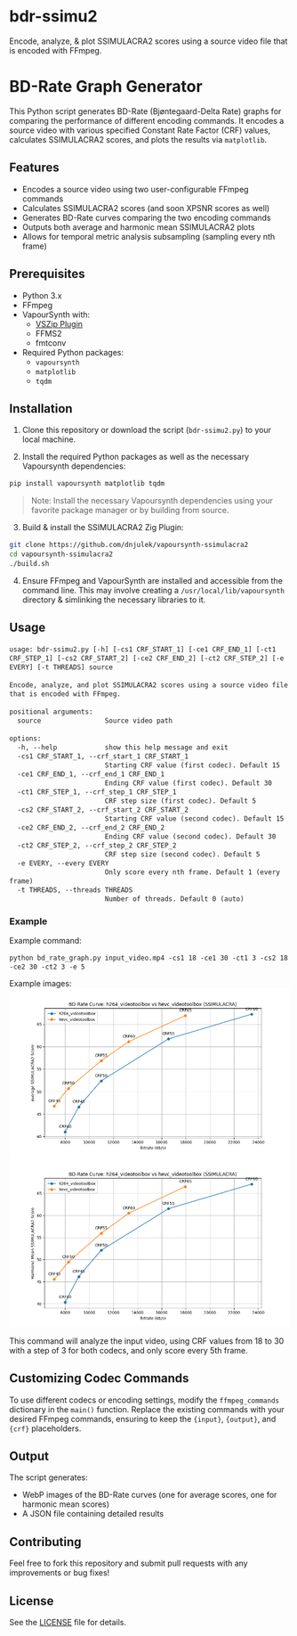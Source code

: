 # bdr-ssimu2

Encode, analyze, & plot SSIMULACRA2 scores using a source video file that is encoded with FFmpeg.

# BD-Rate Graph Generator

This Python script generates BD-Rate (Bjøntegaard-Delta Rate) graphs for comparing the performance of different encoding commands. It encodes a source video with various specified Constant Rate Factor (CRF) values, calculates SSIMULACRA2 scores, and plots the results via `matplotlib`.

## Features

- Encodes a source video using two user-configurable FFmpeg commands
- Calculates SSIMULACRA2 scores (and soon XPSNR scores as well)
- Generates BD-Rate curves comparing the two encoding commands
- Outputs both average and harmonic mean SSIMULACRA2 plots
- Allows for temporal metric analysis subsampling (sampling every nth frame)

## Prerequisites

- Python 3.x
- FFmpeg
- VapourSynth with:
  - [VSZip Plugin](https://github.com/dnjulek/vapoursynth-zip)
  - FFMS2
  - fmtconv
- Required Python packages:
  - `vapoursynth`
  - `matplotlib`
  - `tqdm`

## Installation

1. Clone this repository or download the script (`bdr-ssimu2.py`) to your local machine.

2. Install the required Python packages as well as the necessary Vapoursynth dependencies:

```bash
pip install vapoursynth matplotlib tqdm
```
> Note: Install the necessary Vapoursynth dependencies using your favorite package manager or by building from source.

3. Build & install the SSIMULACRA2 Zig Plugin:

```bash
git clone https://github.com/dnjulek/vapoursynth-ssimulacra2
cd vapoursynth-ssimulacra2
./build.sh
```

4. Ensure FFmpeg and VapourSynth are installed and accessible from the command line. This may involve creating a `/usr/local/lib/vapoursynth` directory & simlinking the necessary libraries to it.

## Usage

```
usage: bdr-ssimu2.py [-h] [-cs1 CRF_START_1] [-ce1 CRF_END_1] [-ct1 CRF_STEP_1] [-cs2 CRF_START_2] [-ce2 CRF_END_2] [-ct2 CRF_STEP_2] [-e EVERY] [-t THREADS] source

Encode, analyze, and plot SSIMULACRA2 scores using a source video file that is encoded with FFmpeg.

positional arguments:
  source                Source video path

options:
  -h, --help            show this help message and exit
  -cs1 CRF_START_1, --crf_start_1 CRF_START_1
                        Starting CRF value (first codec). Default 15
  -ce1 CRF_END_1, --crf_end_1 CRF_END_1
                        Ending CRF value (first codec). Default 30
  -ct1 CRF_STEP_1, --crf_step_1 CRF_STEP_1
                        CRF step size (first codec). Default 5
  -cs2 CRF_START_2, --crf_start_2 CRF_START_2
                        Starting CRF value (second codec). Default 15
  -ce2 CRF_END_2, --crf_end_2 CRF_END_2
                        Ending CRF value (second codec). Default 30
  -ct2 CRF_STEP_2, --crf_step_2 CRF_STEP_2
                        CRF step size (second codec). Default 5
  -e EVERY, --every EVERY
                        Only score every nth frame. Default 1 (every frame)
  -t THREADS, --threads THREADS
                        Number of threads. Default 0 (auto)
```

### Example

Example command:
```
python bd_rate_graph.py input_video.mp4 -cs1 18 -ce1 30 -ct1 3 -cs2 18 -ce2 30 -ct2 3 -e 5
```

Example images:
![Average scores for every 10 frames](./static/curve-h264_videotoolbox_vs_hevc_videotoolbox_every-10-mean.webp)
![Harmonic mean scores for every 10 frames](./static/curve-h264_videotoolbox_vs_hevc_videotoolbox_every-10-harmean.webp)

This command will analyze the input video, using CRF values from 18 to 30 with a step of 3 for both codecs, and only score every 5th frame.

## Customizing Codec Commands

To use different codecs or encoding settings, modify the `ffmpeg_commands` dictionary in the `main()` function. Replace the existing commands with your desired FFmpeg commands, ensuring to keep the `{input}`, `{output}`, and `{crf}` placeholders.

## Output

The script generates:
- WebP images of the BD-Rate curves (one for average scores, one for harmonic mean scores)
- A JSON file containing detailed results

## Contributing

Feel free to fork this repository and submit pull requests with any improvements or bug fixes!

## License

See the [LICENSE](LICENSE) file for details.
